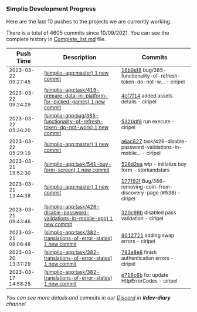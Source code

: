 
### Simplio Development Progress

Here are the last 10 pushes to the projects we are currently working.

There is a total of 4605 commits since 10/09/2021. You can see the complete history in
 [Complete_list.md](Complete_list.md) file.

| Push Time | Description | Commits |
| --- | --- | --- |
| <sub>2023-03-22 09:27:45</sub> | <sub>[[simplio-app:master] 1 new commit](https://github.com/SimplioOfficial/simplio-app/commit/16b0ef8326f92acd3bb639798eaf260180e835bb)</sub> | <sub>[16b0ef8](https://github.com/SimplioOfficial/simplio-app/commit/16b0ef8326f92acd3bb639798eaf260180e835bb) bug/385-functionality-of-refresh-token-do-not-w... - ciripel</sub> |
| <sub>2023-03-22 09:24:29</sub> | <sub>[[simplio-app:task/419\-prepare\-data\-in\-platform\-for\-picked\-games] 1 new commit](https://github.com/SimplioOfficial/simplio-app/commit/4cf7f14cb5b5e04e7058447cc8aebd203c718ea4)</sub> | <sub>[4cf7f14](https://github.com/SimplioOfficial/simplio-app/commit/4cf7f14cb5b5e04e7058447cc8aebd203c718ea4) added assets details - ciripel</sub> |
| <sub>2023-03-22 05:36:20</sub> | <sub>[[simplio-app:bug/385\-functionality\-of\-refresh\-token\-do\-not\-work] 1 new commit](https://github.com/SimplioOfficial/simplio-app/commit/5320df60445edeb58081f676f22fe12625917f9d)</sub> | <sub>[5320df6](https://github.com/SimplioOfficial/simplio-app/commit/5320df60445edeb58081f676f22fe12625917f9d) run execute - ciripel</sub> |
| <sub>2023-03-22 05:29:19</sub> | <sub>[[simplio-app:master] 1 new commit](https://github.com/SimplioOfficial/simplio-app/commit/a6ac627f404c0c426104124e15f936b006280aed)</sub> | <sub>[a6ac627](https://github.com/SimplioOfficial/simplio-app/commit/a6ac627f404c0c426104124e15f936b006280aed) task/426-disable-password-validations-in-mobile... - ciripel</sub> |
| <sub>2023-03-21 19:52:30</sub> | <sub>[[simplio-app:task/541\-buy\-form\-screen] 1 new commit](https://github.com/SimplioOfficial/simplio-app/commit/526d2eac061b82dd082adf23156c83d6743ac6b3)</sub> | <sub>[526d2ea](https://github.com/SimplioOfficial/simplio-app/commit/526d2eac061b82dd082adf23156c83d6743ac6b3) wip - initialize buy form - storkandstars</sub> |
| <sub>2023-03-21 13:44:38</sub> | <sub>[[simplio-app:master] 1 new commit](https://github.com/SimplioOfficial/simplio-app/commit/177f92f6605a21e1b54c298d4c824cf84dfdf100)</sub> | <sub>[177f92f](https://github.com/SimplioOfficial/simplio-app/commit/177f92f6605a21e1b54c298d4c824cf84dfdf100) Bug/386-removing-coin-from-discovery-page (#538) - ciripel</sub> |
| <sub>2023-03-21 09:43:46</sub> | <sub>[[simplio-app:task/426\-disable\-password\-validations\-in\-mobile\-app] 1 new commit](https://github.com/SimplioOfficial/simplio-app/commit/320c99b16bc538da7ca0a9b4a6a69c9e4e7454c0)</sub> | <sub>[320c99b](https://github.com/SimplioOfficial/simplio-app/commit/320c99b16bc538da7ca0a9b4a6a69c9e4e7454c0) disabled pass validation - ciripel</sub> |
| <sub>2023-03-21 09:08:48</sub> | <sub>[[simplio-app:task/382\-translations\-of\-error\-states] 1 new commit](https://github.com/SimplioOfficial/simplio-app/commit/90127213af8ae3f4223ed2b38f33d884d37ab2e6)</sub> | <sub>[9012721](https://github.com/SimplioOfficial/simplio-app/commit/90127213af8ae3f4223ed2b38f33d884d37ab2e6) adding swap errors - ciripel</sub> |
| <sub>2023-03-20 13:37:29</sub> | <sub>[[simplio-app:task/382\-translations\-of\-error\-states] 1 new commit](https://github.com/SimplioOfficial/simplio-app/commit/763a8e6905c3a2f0fb5c0f968f5f2d7abb8eada5)</sub> | <sub>[763a8e6](https://github.com/SimplioOfficial/simplio-app/commit/763a8e6905c3a2f0fb5c0f968f5f2d7abb8eada5) finish authentication errors - ciripel</sub> |
| <sub>2023-03-17 14:58:25</sub> | <sub>[[simplio-app:task/382\-translations\-of\-error\-states] 1 new commit](https://github.com/SimplioOfficial/simplio-app/commit/e716c6bd8f019061cf720619fd170069cc8a44e7)</sub> | <sub>[e716c6b](https://github.com/SimplioOfficial/simplio-app/commit/e716c6bd8f019061cf720619fd170069cc8a44e7) fix: update HttpErrorCodes - ciripel</sub> |

_You can see more details and commits in our [Discord](https://discord.gg/aKhjuwZmdP) in **#dev-diary** channel._
